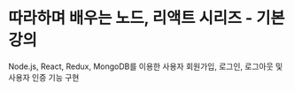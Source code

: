 # 따라하며 배우는 노드, 리액트 시리즈 - 기본 강의
Node.js, React, Redux, MongoDB를 이용한 사용자 회원가입, 로그인, 로그아웃 및 사용자 인증 기능 구현
